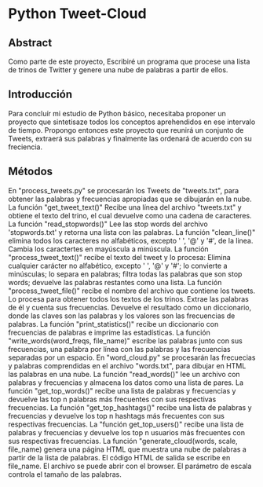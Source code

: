 # Python Tweet-Cloud

## Abstract
Como parte de este proyecto, Escribiré un programa que procese una lista de trinos de Twitter y genere una
nube de palabras a partir de ellos.

## Introducción
Para concluír mi estudio de Python básico, necesitaba proponer un proyecto que sintetisaze todos los conceptos aprehendidos en ese intervalo de tiempo. Propongo entonces este proyecto que reunirá un conjunto de Tweets, extraerá sus palabras y finalmente las ordenará de acuerdo con su freciencia.

## Métodos
En "process_tweets.py" se procesarán los Tweets de "tweets.txt", para obtener las palabras y frecuencias apropiadas que se dibujarán en la nube. La función "get_tweet_text()" Recibe una línea del archivo "tweets.txt" y obtiene el texto del trino, el cual devuelve como una cadena de caracteres. La función "read_stopwords()" Lee las stop words del archivo 'stopwords.txt' y retorna una lista con las palabras. La función "clean_line()" elimina todos los caracteres no alfabéticos, excepto ' ', '@' y '#', de la linea. Cambia los caractertes en mayúscula a minúscula. La función "process_tweet_text()" recibe el texto del tweet y lo procesa: Elimina cualquier carácter no alfabético, excepto ' ', '@' y '#'; lo convierte a minúsculas; lo separa en palabras; filtra todas las palabras que son stop words; devuelve las palabras restantes como una lista. La función "process_tweet_file()" recibe el nombre del archivo que contiene los tweets. Lo procesa para obtener todos los textos de los trinos. Extrae las palabras de él y cuenta sus frecuencias. Devuelve el resultado como un diccionario, donde las claves son las palabras y los valores son las frecuencias de palabras. La función "print_statistics()" recibe un diccionario con frecuencias de palabras e imprime las estadísticas. La función "write_words(word_freqs, file_name)" escribe las palabras junto con sus frecuencias, una palabra por línea con las palabras y las frecuencias separadas por un espacio.
En "word_cloud.py" se procesarán las frecuecias y palabras comprendidas en el archivo "words.txt", para dibujar en HTML las palabras en una nube. La función "read_words()" lee un archivo con palabras y frecuencias y almacena los datos como una lista de pares. La función "get_top_words()" recibe una lista de palabras y frecuencias y devuelve las top n palabras más frecuentes con sus respectivas frecuencias. La función "get_top_hashtags()" recibe una lista de palabras y frecuencias y devuelve los top n hashtags más frecuentes con sus respectivas frecuencias. La "función get_top_users()" recibe una lista de palabras y frecuencias y devuelve los top n usuarios más frecuentes con sus respectivas frecuencias. La función "generate_cloud(words, scale, file_name) genera una página HTML que muestra una nube de palabras a partir de la lista de palabras. El código HTML de salida se escribe en file_name. El archivo se puede abrir con el browser. El parámetro de escala controla el tamaño de las palabras.
